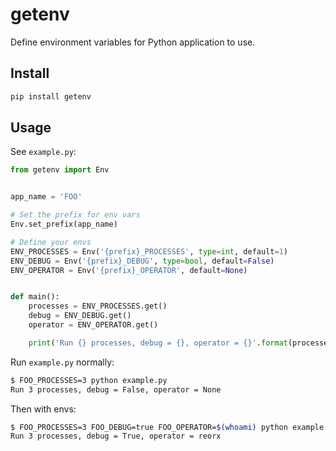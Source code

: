 # getenv

Define environment variables for Python application to use.

## Install

```bash
pip install getenv
```

## Usage

See `example.py`:

```python
from getenv import Env


app_name = 'FOO'

# Set the prefix for env vars
Env.set_prefix(app_name)

# Define your envs
ENV_PROCESSES = Env('{prefix}_PROCESSES', type=int, default=1)
ENV_DEBUG = Env('{prefix}_DEBUG', type=bool, default=False)
ENV_OPERATOR = Env('{prefix}_OPERATOR', default=None)


def main():
    processes = ENV_PROCESSES.get()
    debug = ENV_DEBUG.get()
    operator = ENV_OPERATOR.get()

    print('Run {} processes, debug = {}, operator = {}'.format(processes, debug, operator))
```

Run `example.py` normally:

```bash
$ FOO_PROCESSES=3 python example.py
Run 3 processes, debug = False, operator = None
```

Then with envs:

```bash
$ FOO_PROCESSES=3 FOO_DEBUG=true FOO_OPERATOR=$(whoami) python example.py
Run 3 processes, debug = True, operator = reorx
```
